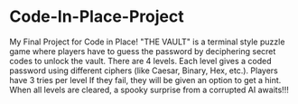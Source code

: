 # Code-In-Place-Project
My Final Project for Code in Place!
"THE VAULT" is a terminal style puzzle game where players have to guess the password by deciphering secret codes to unlock the vault.
There are 4 levels.
Each level gives a coded password using different ciphers (like Caesar, Binary, Hex, etc.).
Players have 3 tries per level 
If they fail, they will be given an option to get a hint.
When all levels are cleared, a spooky surprise from a corrupted AI awaits!!!

